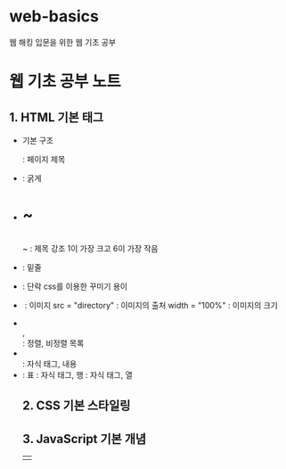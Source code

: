 # web-basics
웹 해킹 입문을 위한 웹 기초 공부

# 웹 기초 공부 노트

## 1. HTML 기본 태그
- 기본 구조
    <!DOCTYPE html>
    <html>
        <head>
            <title></title> : 페이지 제목
            <meta charset="utf-8">
        </head>
        <body>
        </body>
    </html>

- <strong></strong> : 굵게
- <h1> ~ <h6></h1> ~ </h6> : 제목 강조
    1이 가장 크고 6이 가장 작음
- <u></u> : 밑줄
- <p></p> : 단락
    css를 이용한 꾸미기 용이
- <img> : 이미지
    src = "directory" : 이미지의 출처
    width = "100%" : 이미지의 크기
- <ol></ol>, <ul></ul> : 정렬, 비정렬 목록
    <li></li> : 자식 태그, 내용
- <table> : 표
    <tr></tr> : 자식 태그, 행
        <td></td> : 자식 태그, 열

## 2. CSS 기본 스타일링

## 3. JavaScript 기본 개념

